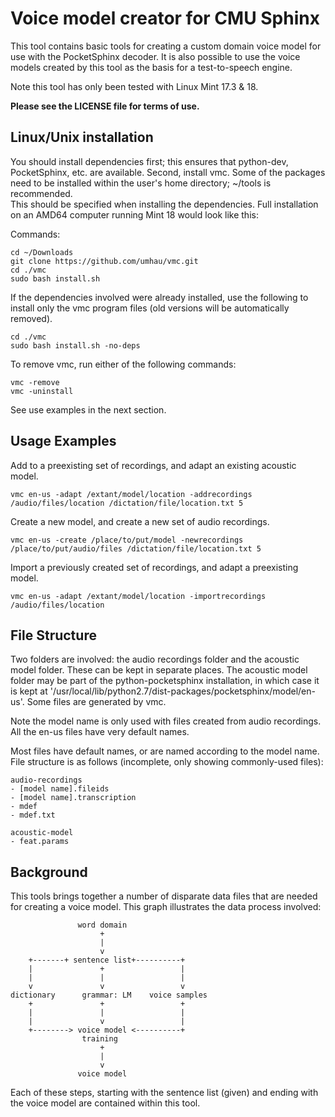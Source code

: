 
Voice model creator for CMU Sphinx
===============================================================================

This tool contains basic tools for creating a custom domain voice model for use
with the PocketSphinx decoder.  It is also possible to use the voice models 
created by this tool as the basis for a test-to-speech engine.  

Note this tool has only been tested with Linux Mint 17.3 & 18.

**Please see the LICENSE file for terms of use.**

Linux/Unix installation
-------------------------------------------------------------------------------

You should install dependencies first; this ensures that python-dev, 
PocketSphinx, etc. are available.  Second, install vmc.  Some of the packages 
need to be installed within the user's home directory; ~/tools is recommended.  
This should be specified when installing the dependencies. Full installation on 
an AMD64 computer running Mint 18 would look like this:

Commands:

    cd ~/Downloads
    git clone https://github.com/umhau/vmc.git
    cd ./vmc
    sudo bash install.sh

If the dependencies involved were already installed, use the following to 
install only the vmc program files (old versions will be automatically 
removed).

    cd ./vmc
    sudo bash install.sh -no-deps

To remove vmc, run either of the following commands:

    vmc -remove
    vmc -uninstall

See use examples in the next section.

Usage Examples
-------------------------------------------------------------------------------

Add to a preexisting set of recordings, and adapt an existing acoustic model.

    vmc en-us -adapt /extant/model/location -addrecordings /audio/files/location /dictation/file/location.txt 5

Create a new model, and create a new set of audio recordings.

    vmc en-us -create /place/to/put/model -newrecordings /place/to/put/audio/files /dictation/file/location.txt 5 

Import a previously created set of recordings, and adapt a preexisting model.

    vmc en-us -adapt /extant/model/location -importrecordings /audio/files/location


File Structure
-------------------------------------------------------------------------------

Two folders are involved: the audio recordings folder and the acoustic model
folder.  These can be kept in separate places.  The acoustic model folder may 
be part of the python-pocketsphinx installation, in which case it is kept at '/usr/local/lib/python2.7/dist-packages/pocketsphinx/model/en-us'. Some files
are generated by vmc.

Note the model name is only used with files created from audio recordings. All 
the en-us files have very default names. 

Most files have default names, or are named according to the model name. File 
structure is as follows (incomplete, only showing commonly-used files):

    audio-recordings
    - [model name].fileids
    - [model name].transcription
    - mdef
    - mdef.txt
    
    acoustic-model
    - feat.params

Background
-------------------------------------------------------------------------------

This tools brings together a number of disparate data files that are needed for 
creating a voice model.  This graph illustrates the data process involved:

                   word domain
                        +
                        |
                        v
        +-------+ sentence list+----------+
        |               +                 |
        |               |                 |
        v               v                 v
    dictionary      grammar: LM    voice samples
        +               +                 +
        |               |                 |
        |               v                 |
        +--------> voice model <----------+
                    training
                        +
                        |
                        v
                   voice model

Each of these steps, starting with the sentence list (given) and ending with 
the voice model are contained within this tool.

